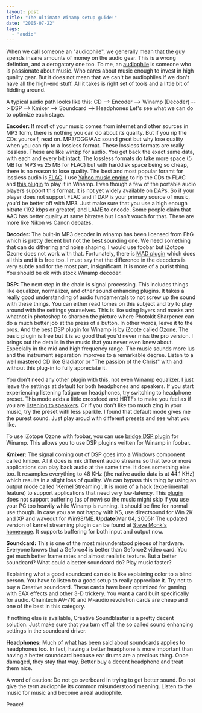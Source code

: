 ```yaml
---
layout: post
title: "The ultimate Winamp setup guide!"
date: "2005-07-22"
tags: 
  - "audio"
---
```


When we call someone an "audiophile", we generally mean that the guy spends insane amounts of money on the audio gear. This is a wrong defintion, and a derogatory one too. To me, an [audiophile](http://www.chesky.com/core/body_librarydetails.cfm?newsid=160) is someone who is passionate about music. Who cares about music enough to invest in high quality gear. But it does not mean that we can't be audiophiles if we don't have all the high-end stuff. All it takes is right set of tools and a little bit of fiddling around.

A typical audio path looks like this: CD --> Encoder --> Winamp (Decoder) --> DSP --> Kmixer --> Soundcard --> Headphones Let's see what we can do to optimize each stage.

**Encoder:** If most of your music comes from internet and other sources in MP3 form, there is nothing you can do about its quality. But if you rip the CDs yourself, read on. MP3/OGG/AAc sound great but why lose quality when you can rip to a lossless format. These lossless formats are really lossless. These are like winzip for audio. You get back the exact same data, with each and every bit intact. The lossless formats do take more space (5 MB for MP3 vs 25 MB for FLAC) but with harddisk space being so cheap, there is no reason to lose quality. The best and most popular foramt for lossless audio is [FLAC](http://flac.sf.net). I use [Yahoo music engine](http://music.yahoo.com/musicengine) to rip the CDs to FLAC and [this plugin](http://www.facquet.com/rubrique66.html) to play it in Winamp. Even though a few of the portable audio players support this format, it is not yet widely available on DAPs. So if your player does not support FLAC and if DAP is your primary source of music, you'd be better off with MP3. Just make sure that you use a high enough bitrate (192 kbps or greater) and LAME to encode. Some people claim that AAC has better quality at same bitrates but I can't vouch for that. These are more like Nikon vs Canon debates.

**Decoder:** The built-in MP3 decoder in winamp has been licensed from FhG which is pretty decent but not the best sounding one. We need something that can do dithering and noise shaping. I would use foobar but iZotope Ozone does not work with that. Fortunately, there is [MAD plugin](http://www.mars.org/home/rob/proj/mpeg/mad-plugin/) which does all this and it is free too. I must say that the difference in the decoders is very subtle and for the most part, insignificant. It is more of a purist thing. You should be ok with stock Winamp decoder.

**DSP:** The next step in the chain is signal processing. This includes things like equalizer, normalizer, and other sound enhancing plugins. It takes a really good understanding of audio fundamentals to not screw up the sound with these things. You can either read tomes on this subject and try to play around with the settings yourselves. This is like using layers and masks and whatnot in photoshop to sharpen the picture where Photokit Sharpener can do a much better job at the press of a button. In other words, leave it to the pros. And the best DSP plugin for Winamp is by iZopte called [Ozone](http://www.winamp.com/plugins/details.php?id=79374). The basic plugin is free but it is so good that you'd never miss the pro version. I brings out the details in the music that you never even knew about. Especially in the mid and high frequency range. The music sounds more lus and the instrument separation improves to a remarkable degree. Listen to a well mastered CD like Gladiator or "The passion of the Christ" with and without this plug-in to fully appreciate it.

You don't need any other plugin with this, not even Winamp equalizer. I just leave the settings at default for both headphones and speakers. If you start experiencing listening fatigue on headphones, try switching to headphone preset. This mode adds a little crossfeed and HRTFs to make you feel as if you are [listening to speakers](http://manishbansal.blogspot.com/2005/06/how-to-simulate-speakers-on-headphones.html). Or if you don't like too much zing in your music, try the preset with less sparkle. I found that default mode gives me the purest sound. Just play aroud with different presets and see what you like.

To use iZotope Ozone with foobar, you can use [bridge DSP plugin](http://pelit.koillismaa.fi/plugins/dsp.php#87) for Winamp. This allows you to use DSP plugins written for Winamp in foobar.

**Kmixer:** The signal coming out of DSP goes into a Windows component called kmixer. All it does is mix different audio streams so that two or more applications can play back audio at the same time. It does something else too. It resamples everything to 48 KHz (the native audio data is at 44.1 KHz) which results in a slight loss of quality. We can bypass this thing by using an output mode called 'Kernel Streaming'. It is more of a hack (experimental feature) to support applications that need very low-latency. This [plugin](http://www.cs.indiana.edu/~cshei/out_ks.dll) does not support buffering (as of now) so the music might skip if you use your PC too heavily while Winamp is running. It should be fine for normal use though. In case you are not happy with KS, use directsound for Win 2K and XP and waveout for Win98/ME. **Update**(Mar 04, 2005): The updated version of kernel streaming plugin can be found at [Steve Monk's homepage](http://www.stevemonks.com/). It supports buffering for both input and output now.

**Soundcard:** This is one of the most misunderstood pieces of hardware. Everyone knows that a Geforce4 is better than Geforce2 video card. You get much better frame rates and almost realistic texture. But a better soundcard? What could a better soundcard do? Play music faster?

Explaining what a good soundcard can do is like explaining color to a blind person. You have to listen to a good setup to really appreciate it. Try not to buy a Creative soundcard. These cards have been optimized for gaming with EAX effects and other 3-D trickery. You want a card built specifically for audio. Chaintech AV-710 and M-audio revolution cards are cheap and one of the best in this category.

If nothing else is available, Creative Soundblaster is a pretty decent solution. Just make sure that you turn off all the so called sound enhancing settings in the soundcard driver.

**Headphones:** Much of what has been said about soundcards applies to headphones too. In fact, having a better headphone is more important than having a better soundcard because ear drums are a precious thing. Once damaged, they stay that way. Better buy a decent headphone and treat them nice.

A word of caution: Do not go overboard in trying to get better sound. Do not give the term audiophile its common misunderstood meaning. Listen to the music for music and become a real audiophile.

Peace!
